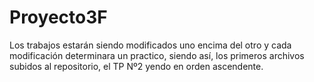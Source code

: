 # Proyecto3F
Los trabajos estarán siendo modificados uno encima del otro y cada modificación determinara un practico, siendo así, los primeros archivos subidos al repositorio, el TP Nº2 yendo en orden ascendente.

